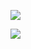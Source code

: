 ![](https://cdn.jsdelivr.net/gh/xx025/cloudimg/img/20210303205049.png)

![](https://cdn.jsdelivr.net/gh/xx025/cloudimg/img/20210303204209.png)


